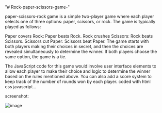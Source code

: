 "# Rock-paper-scissors-game-" 


 paper-scissors-rock game is a simple two-player game where each player selects one of three options: paper, scissors, or rock. The game is typically played as follows:

Paper covers Rock: Paper beats Rock.
Rock crushes Scissors: Rock beats Scissors.
Scissors cut Paper: Scissors beat Paper.
The game starts with both players making their choices in secret, and then the choices are revealed simultaneously to determine the winner. If both players choose the same option, the game is a tie.

The JavaScript code for this game would involve user interface elements to allow each player to make their choice and logic to determine the winner based on the rules mentioned above. You can also add a score system to keep track of the number of rounds won by each player.
coded with html css javascript...

screenshot:


![image](https://github.com/mohss3n/Rock-paper-scissors-game-/assets/117023341/71b2d741-8c6c-4927-8a0e-5cabdd2bc877)
